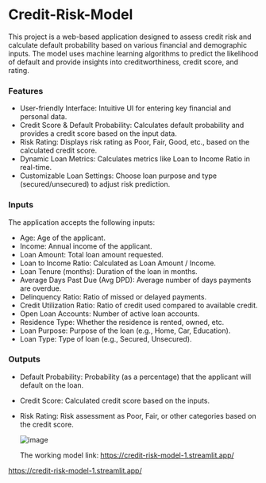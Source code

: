 # Credit-Risk-Model


This project is a web-based application designed to assess credit risk and calculate default probability based on various financial and demographic inputs. The model uses machine learning algorithms to predict the likelihood of default and provide insights into creditworthiness, credit score, and rating.

### Features
* User-friendly Interface: Intuitive UI for entering key financial and personal data.
* Credit Score & Default Probability: Calculates default probability and provides a credit score based on the input data.
* Risk Rating: Displays risk rating as Poor, Fair, Good, etc., based on the calculated credit score.
* Dynamic Loan Metrics: Calculates metrics like Loan to Income Ratio in real-time.
* Customizable Loan Settings: Choose loan purpose and type (secured/unsecured) to adjust risk prediction.
  
### Inputs
The application accepts the following inputs:

* Age: Age of the applicant.
* Income: Annual income of the applicant.
* Loan Amount: Total loan amount requested.
* Loan to Income Ratio: Calculated as Loan Amount / Income.
* Loan Tenure (months): Duration of the loan in months.
* Average Days Past Due (Avg DPD): Average number of days payments are overdue.
* Delinquency Ratio: Ratio of missed or delayed payments.
* Credit Utilization Ratio: Ratio of credit used compared to available credit.
* Open Loan Accounts: Number of active loan accounts.
* Residence Type: Whether the residence is rented, owned, etc.
* Loan Purpose: Purpose of the loan (e.g., Home, Car, Education).
* Loan Type: Type of loan (e.g., Secured, Unsecured).
  
### Outputs
* Default Probability: Probability (as a percentage) that the applicant will default on the loan.
* Credit Score: Calculated credit score based on the inputs.
* Risk Rating: Risk assessment as Poor, Fair, or other categories based on the credit score.

  ![image](https://github.com/user-attachments/assets/644f6c24-d623-4f71-bc8c-82e0bf47d3c6)

  The working model link: https://credit-risk-model-1.streamlit.app/

https://credit-risk-model-1.streamlit.app/
